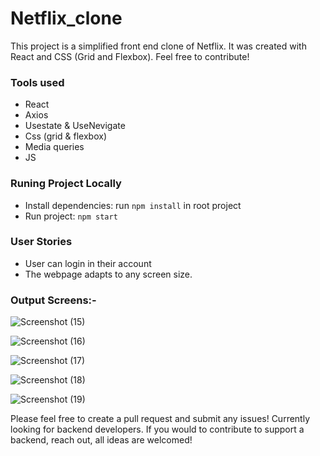 # Netflix_clone


This project is a simplified front end clone of Netflix. It was created with React and CSS (Grid and Flexbox). Feel free to contribute!

### Tools used

- React
- Axios
- Usestate & UseNevigate
- Css (grid & flexbox)
- Media queries
- JS

### Runing Project Locally

- Install dependencies: run `npm install` in root project
- Run project: `npm start`

### User Stories

- User can login in their account
- The webpage adapts to any screen size.

### Output Screens:-

![Screenshot (15)](https://user-images.githubusercontent.com/106462901/181194957-93f44a2c-d793-4cff-9bf3-e18c6d78b047.png)


![Screenshot (16)](https://user-images.githubusercontent.com/106462901/181194992-5c692a37-0436-43b7-915a-c1f04227e25b.png)


![Screenshot (17)](https://user-images.githubusercontent.com/106462901/181195029-5b12b371-da31-4300-b97d-6e41ecb03a8f.png)


![Screenshot (18)](https://user-images.githubusercontent.com/106462901/181195066-518bc7a2-3208-4c3b-af16-490a7d186edb.png)


![Screenshot (19)](https://user-images.githubusercontent.com/106462901/181195087-a24daf3a-54c9-4efc-ab4b-a2567c74ad6f.png)


Please feel free to create a pull request and submit any issues!
Currently looking for backend developers. If you would to contribute to support a backend, reach out, all ideas are welcomed!
